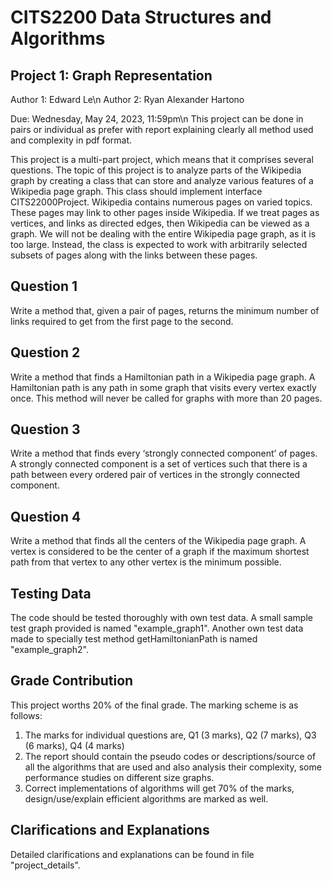 # CITS2200 Data Structures and Algorithms

## Project 1: Graph Representation
Author 1: Edward Le\n
Author 2: Ryan Alexander Hartono

Due: Wednesday, May 24, 2023, 11:59pm\n
This project can be done in pairs or individual as prefer with report explaining clearly all method used and complexity in pdf format.

This project is a multi-part project, which means that it comprises several questions. The topic of this project is to analyze parts of the Wikipedia graph by creating a class that can store and analyze various features of a Wikipedia page graph. This class should implement interface CITS22000Project. Wikipedia contains numerous pages on varied topics. These pages may link to other pages inside Wikipedia. If we treat pages as vertices, and links as directed edges, then Wikipedia can be viewed as a graph. We will not be dealing with the entire Wikipedia page graph, as it is too large. Instead, the class is expected to work with arbitrarily selected subsets of pages along with the links between these pages.

## Question 1
Write a method that, given a pair of pages, returns the minimum number of links required to get from the first page to the second.

## Question 2
Write a method that finds a Hamiltonian path in a Wikipedia page graph. A Hamiltonian path is any path in some graph that visits every vertex exactly once. This method will never be called for graphs with more than 20 pages.

## Question 3
Write a method that finds every ‘strongly connected component’ of pages. A strongly connected component is a set of vertices such that there is a path between every ordered pair of vertices in the strongly connected component.

## Question 4
Write a method that finds all the centers of the Wikipedia page graph. A vertex is considered to be the center of a graph if the maximum shortest path from that vertex to any other vertex is the minimum possible.

## Testing Data
The code should be tested thoroughly with own test data. A small sample test graph provided is named "example_graph1". Another own test data made to specially test method getHamiltonianPath is named "example_graph2".

## Grade Contribution
This project worths 20% of the final grade. The marking scheme is as follows:
1. The marks for individual questions are, Q1 (3 marks), Q2 (7 marks), Q3 (6 marks), Q4 (4 marks)
2. The report should contain the pseudo codes or descriptions/source of all the algorithms that are used and also analysis their complexity, some performance studies on different size graphs.
3. Correct implementations of algorithms will get 70% of the marks, design/use/explain efficient algorithms are marked as well.

## Clarifications and Explanations
Detailed clarifications and explanations can be found in file "project_details".